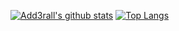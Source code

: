 [![Add3rall's github stats](https://github-readme-stats.vercel.app/api?username=Add3rall&count_private=true&theme=tokyonight&hide=stars,prs,issues)](https://github.com/Add3rall/github-readme-stats)
[![Top Langs](https://github-readme-stats.vercel.app/api/top-langs/?username=Add3rall)](https://github.com/Add3rall/github-readme-stats)
